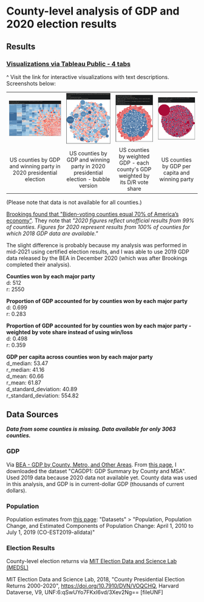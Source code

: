 # County-level analysis of GDP and 2020 election results


## Results

### **[Visualizations via Tableau Public - 4 tabs](https://public.tableau.com/app/profile/devon.ankar/viz/UScountiesbyGDPandelectionresults/GDPwinner)**

^ Visit the link for interactive visualizations with text descriptions. Screenshots below:

| | | | |
|:--:|:--:|:--:|:--:|
|![1GDPwinner](img/1GDPwinner.PNG)|![2GDPwinner_bubbles](img/2GDPwinner_bubbles.PNG)|![3GDPweighted](img/3GDPweighted.PNG)|![4GDPpercapita](img/4GDPpercapita.PNG)|
|US counties by GDP and winning party in 2020 presidential election|US counties by GDP and winning party in 2020 presidential election - bubble version|US counties by weighted GDP - each county's GDP weighted by its D/R vote share|US counties by GDP per capita and winning party|

(Please note that data is not available for all counties.)


[Brookings found that "Biden-voting counties equal 70% of America’s economy"](https://www.brookings.edu/blog/the-avenue/2020/11/09/biden-voting-counties-equal-70-of-americas-economy-what-does-this-mean-for-the-nations-political-economic-divide/). They note that _"2020 figures reflect unofficial results from 99% of counties. Figures for 2020 represent results from 100% of counties for which 2018 GDP data are available."_

The slight difference is probably because my analysis was performed in mid-2021 using certified election results, and I was able to use 2019 GDP data released by the BEA in December 2020 (which was after Brookings completed their analysis).


**Counties won by each major party**  
d: 512  
r: 2550

**Proportion of GDP accounted for by counties won by each major party**  
d: 0.699  
r: 0.283

**Proportion of GDP accounted for by counties won by each major party - weighted by vote share instead of using win/loss**  
d: 0.498  
r: 0.359

**GDP per capita across counties won by each major party**  
d_median: 53.47  
r_median: 41.16  
d_mean: 60.66  
r_mean: 61.87  
d_standard_deviation: 40.89  
r_standard_deviation: 554.82


## Data Sources

***Data from some counties is missing. Data available for only 3063 counties.***

### GDP

Via [BEA - GDP by County, Metro, and Other Areas](https://www.bea.gov/data/gdp/gdp-county-metro-and-other-areas). From [this page](https://apps.bea.gov/regional/downloadzip.cfm), I downloaded the dataset "CAGDP1: GDP Summary by County and MSA". Used 2019 data because 2020 data not available yet. County data was used in this analysis, and GDP is in current-dollar GDP (thousands of current dollars).

### Population

Population estimates from [this page](https://www.census.gov/data/tables/time-series/demo/popest/2010s-counties-total.html): "Datasets" > "Population, Population Change, and Estimated Components of Population Change: April 1, 2010 to July 1, 2019 (CO-EST2019-alldata)"

### Election Results

County-level election returns via [MIT Election Data and Science Lab (MEDSL)](https://dataverse.harvard.edu/dataset.xhtml?persistentId=doi:10.7910/DVN/VOQCHQ)

MIT Election Data and Science Lab, 2018, "County Presidential Election Returns 2000-2020", https://doi.org/10.7910/DVN/VOQCHQ, Harvard Dataverse, V9, UNF:6:qSwUYo7FKxI6vd/3Xev2Ng== [fileUNF]
